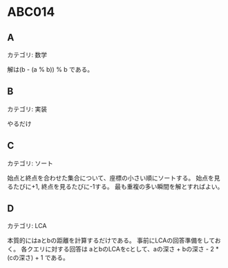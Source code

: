 # ABC014

## A
カテゴリ: 数学

解は(b - (a % b)) % b である。

## B
カテゴリ: 実装

やるだけ

## C
カテゴリ: ソート

始点と終点を合わせた集合について、座標の小さい順にソートする。
始点を見るたびに+1, 終点を見るたびに-1する。
最も重複の多い瞬間を解とすればよい。

## D
カテゴリ: LCA

本質的にはaとbの距離を計算するだけである。
事前にLCAの回答準備をしておく。
各クエリに対する回答は aとbのLCAをcとして、aの深さ + bの深さ - 2 * (cの深さ) + 1 である。
